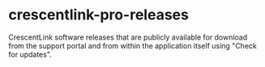 # crescentlink-pro-releases
CrescentLink software releases that are publicly available for download from the support portal and from within the application itself using "Check for updates".
